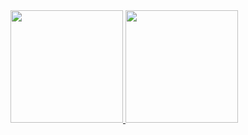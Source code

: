 <div>
  <a href="https://github.com/oliverdettenborn">
  <img height="180em" src="https://github-readme-stats.vercel.app/api/top-langs/?username=oliverdettenborn&layout=compact&langs_count=7&theme=midnight-purple&count_private=true&langs_count=10"/>
  <img height="180em" src="https://github-readme-stats.vercel.app/api?username=oliverdettenborn&show_icons=true&theme=midnight-purple&include_all_commits=true&count_private=true"/>
</div>

